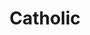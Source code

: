 ---
title: Catholic
crosslinks:
- autotldr
- 2edgy4me
- firstworldanarchists
- worldnews
- NoDAPL
---